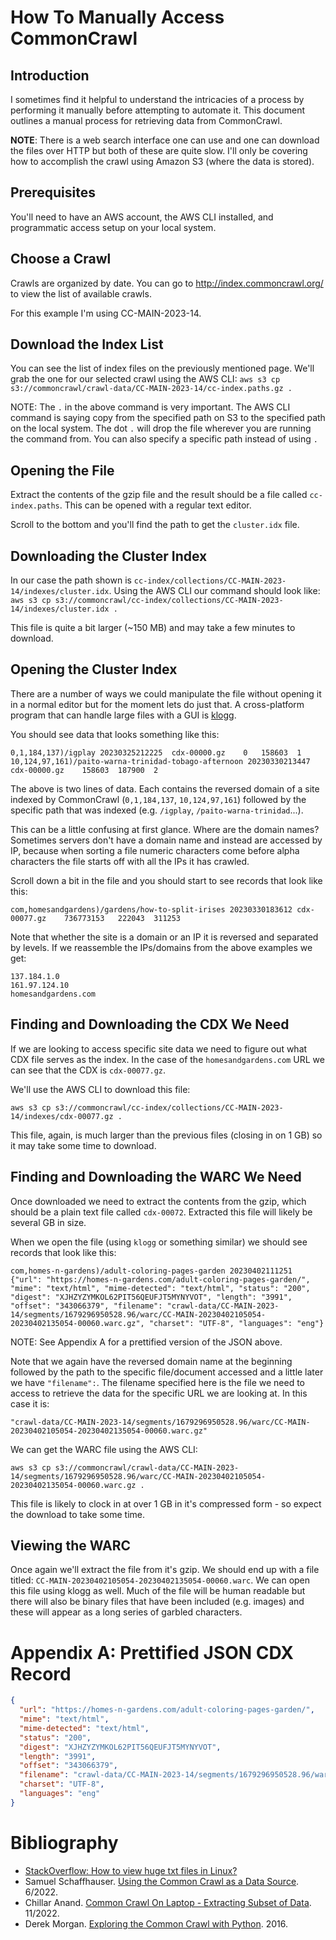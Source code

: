 # How To Manually Access CommonCrawl


## Introduction

I sometimes find it helpful to understand the intricacies of a process by performing it manually before attempting to automate it. This document outlines a manual process for retrieving data from CommonCrawl.

**NOTE**: There is a web search interface one can use and one can download the files over HTTP but both of these are quite slow. I'll only be covering how to accomplish the crawl using Amazon S3 (where the data is stored).

## Prerequisites

You'll need to have an AWS account, the AWS CLI installed, and programmatic access setup on your local system.

## Choose a Crawl

Crawls are organized by date. You can go to http://index.commoncrawl.org/ to view the list of available crawls.

For this example I'm using CC-MAIN-2023-14.

## Download the Index List

You can see the list of index files on the previously mentioned page. We'll grab the one for our selected crawl using the AWS CLI:
`aws s3 cp s3://commoncrawl/crawl-data/CC-MAIN-2023-14/cc-index.paths.gz .`

NOTE: The `.` in the above command is very important. The AWS CLI command is saying copy from the specified path on S3 to the specified path on the local system. The dot `.` will drop the file wherever you are running the command from. You can also specify a specific path instead of using `.`

## Opening the File

Extract the contents of the gzip file and the result should be a file called `cc-index.paths`. This can be opened with a regular text editor.

Scroll to the bottom and you'll find the path to get the `cluster.idx` file.

## Downloading the Cluster Index

In our case the path shown is `cc-index/collections/CC-MAIN-2023-14/indexes/cluster.idx`. Using the AWS CLI our command should look like:
`aws s3 cp s3://commoncrawl/cc-index/collections/CC-MAIN-2023-14/indexes/cluster.idx .`

This file is quite a bit larger (~150 MB) and may take a few minutes to download. 

## Opening the Cluster Index

There are a number of ways we could manipulate the file without opening it in a normal editor but for the moment lets do just that. A cross-platform program that can handle large files with a GUI is [klogg](https://klogg.filimonov.dev/).

You should see data that looks something like this:

```
0,1,184,137)/igplay 20230325212225	cdx-00000.gz	0	158603	1
10,124,97,161)/paito-warna-trinidad-tobago-afternoon 20230330213447	cdx-00000.gz	158603	187900	2
```

The above is two lines of data. Each contains the reversed domain of a site indexed by CommonCrawl (`0,1,184,137`, `10,124,97,161`) followed by the specific path that was indexed (e.g. `/igplay`, `/paito-warna-trinidad`...).

This can be a little confusing at first glance. Where are the domain names? Sometimes servers don't have a domain name and instead are accessed by IP, because when sorting a file numeric characters come before alpha characters the file starts off with all the IPs it has crawled.

Scroll down a bit in the file and you should start to see records that look like this:

```
com,homesandgardens)/gardens/how-to-split-irises 20230330183612	cdx-00077.gz	736773153	222043	311253
```

Note that whether the site is a domain or an IP it is reversed and separated by levels. If we reassemble the IPs/domains from the above examples we get:
```
137.184.1.0
161.97.124.10
homesandgardens.com
```

## Finding and Downloading the CDX We Need

If we are looking to access specific site data we need to figure out what CDX file serves as the index. In the case of the `homesandgardens.com` URL we can see that the CDX is `cdx-00077.gz`.

We'll use the AWS CLI to download this file:
```
aws s3 cp s3://commoncrawl/cc-index/collections/CC-MAIN-2023-14/indexes/cdx-00077.gz .
```

This file, again, is much larger than the previous files (closing in on 1 GB) so it may take some time to download. 

## Finding and Downloading the WARC We Need

Once downloaded we need to extract the contents from the gzip, which should be a plain text file called `cdx-00072`. Extracted this file will likely be several GB in size.

When we open the file (using `klogg` or something similar) we should see records that look like this:

```
com,homes-n-gardens)/adult-coloring-pages-garden 20230402111251 {"url": "https://homes-n-gardens.com/adult-coloring-pages-garden/", "mime": "text/html", "mime-detected": "text/html", "status": "200", "digest": "XJHZYZYMKOL62PIT56QEUFJT5MYNYVOT", "length": "3991", "offset": "343066379", "filename": "crawl-data/CC-MAIN-2023-14/segments/1679296950528.96/warc/CC-MAIN-20230402105054-20230402135054-00060.warc.gz", "charset": "UTF-8", "languages": "eng"}
```

NOTE: See Appendix A for a prettified version of the JSON above.

Note that we again have the reversed domain name at the beginning followed by the path to the specific file/document accessed and a little later we have `"filename":`. The filename specified here is the file we need to access to retrieve the data for the specific URL we are looking at. In this case it is:

```
"crawl-data/CC-MAIN-2023-14/segments/1679296950528.96/warc/CC-MAIN-20230402105054-20230402135054-00060.warc.gz"
```

We can get the WARC file using the AWS CLI:
```
aws s3 cp s3://commoncrawl/crawl-data/CC-MAIN-2023-14/segments/1679296950528.96/warc/CC-MAIN-20230402105054-20230402135054-00060.warc.gz .
```

This file is likely to clock in at over 1 GB in it's compressed form - so expect the download to take some time.

## Viewing the WARC

Once again we'll extract the file from it's gzip. We should end up with a file titled: `CC-MAIN-20230402105054-20230402135054-00060.warc`. We can open this file using klogg as well. Much of the file will be human readable but there will also be binary files that have been included (e.g. images) and these will appear as a long series of garbled characters.

# Appendix A: Prettified JSON CDX Record
```json
{
  "url": "https://homes-n-gardens.com/adult-coloring-pages-garden/",
  "mime": "text/html",
  "mime-detected": "text/html",
  "status": "200",
  "digest": "XJHZYZYMKOL62PIT56QEUFJT5MYNYVOT",
  "length": "3991",
  "offset": "343066379",
  "filename": "crawl-data/CC-MAIN-2023-14/segments/1679296950528.96/warc/CC-MAIN-20230402105054-20230402135054-00060.warc.gz",
  "charset": "UTF-8",
  "languages": "eng"
}
```


# Bibliography

- [StackOverflow: How to view huge txt files in Linux?](https://stackoverflow.com/questions/21246752/how-to-view-huge-txt-files-in-linux)
- Samuel Schaffhauser. [Using the Common Crawl as a Data Source](https://medium.com/@samuel.schaffhauser/using-the-common-crawl-as-a-data-source-693a41b3baa9). 6/2022.
- Chillar Anand. [Common Crawl On Laptop - Extracting Subset of Data](https://avilpage.com/2022/11/common-crawl-laptop-extract-subset.html). 11/2022.
- Derek Morgan. [Exploring the Common Crawl with Python](https://dmorgan.info/posts/common-crawl-python/). 2016.